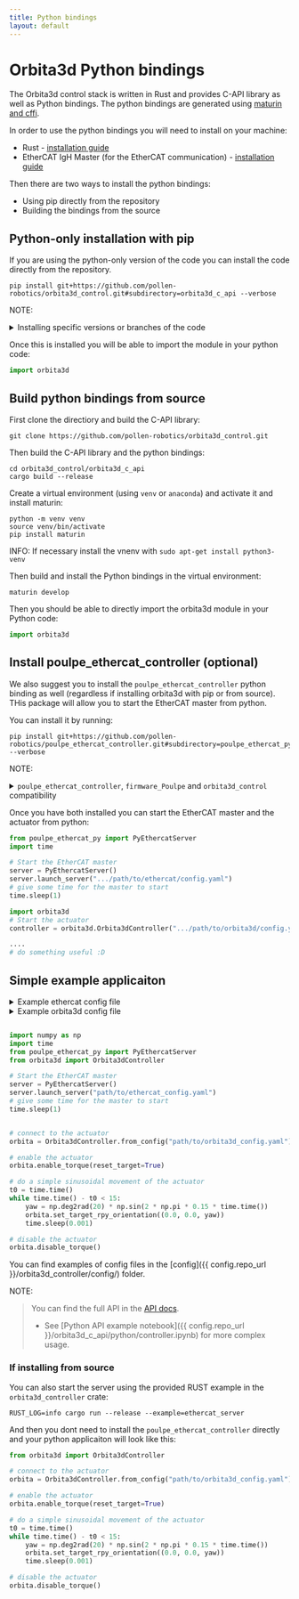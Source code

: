 ```yaml
---
title: Python bindings
layout: default
---
```


# Orbita3d Python bindings

The Orbita3d control stack is written in Rust and provides C-API library as well as Python bindings.
The python bindings are generated using [maturin and cffi](https://github.com/PyO3/maturin).

In order to use the python bindings you will need to install on your machine:

- Rust - [installation guide](https://www.rust-lang.org/tools/install)
- EtherCAT IgH Master (for the EtherCAT communication) - [installation guide](installation_ethercat) 

Then there are two ways to install the python bindings:

- Using pip directly from the repository
- Building the bindings from the source


## Python-only installation with pip

If you are using the python-only version of the code you can install the code directly from the repository. 

```shell
pip install git+https://github.com/pollen-robotics/orbita3d_control.git#subdirectory=orbita3d_c_api --verbose
```

NOTE: <details><summary>Installing specific versions or branches of the code</summary>
> 
> You can also specify the version of the code that you want to install by using the tag. For example, if you want to install the `v1.1.4` version of the  code you can use the following command (or any other tag/branch that you want to install):
> 
> ```shell
> pip install git+https://github.com/pollen-robotics/orbita3d_control.git@v1.1.4#subdirectory=orbita3d_c_api --verbose
> ```
> 
> </details>

Once this is installed you will be able to import the module in your python code:

```python
import orbita3d
```


## Build python bindings from source

First clone the directiory and build the C-API library:

```shell
git clone https://github.com/pollen-robotics/orbita3d_control.git
```

Then build the C-API library and the python bindings:

```shell
cd orbita3d_control/orbita3d_c_api
cargo build --release
```

Create a virtual environment (using `venv` or `anaconda`) and activate it and install maturin:

```shell
python -m venv venv
source venv/bin/activate
pip install maturin
```

INFO:
If necessary install the vnenv with `sudo apt-get install python3-venv`


Then build and install the Python bindings in the virtual environment:

```shell
maturin develop
```

Then you should be able to directly import the orbita3d module in your Python code:

```python
import orbita3d
```



## Install poulpe_ethercat_controller (optional)

We also suggest you to install the `poulpe_ethercat_controller` python binding as well (regardless if installing orbita3d with pip or from source). THis package will allow you to start the EtherCAT master from python. 

You can install it by running:

```shell
pip install git+https://github.com/pollen-robotics/poulpe_ethercat_controller.git#subdirectory=poulpe_ethercat_py --verbose
```

NOTE: <details><summary>`poulpe_ethercat_controller`, `firmware_Poulpe` and `orbita3d_control` compatibility</summary>
>  
> The rule of thumb is that the `poulpe_ethercat_controller` at its default branch will be compatible with the latest version of the `firmware_Poulpe` as well as the latest version of `orbti3d_controller`.
>
> You can find more info in the [installation guide](https://pollen-robotics.github.io/poulpe_ethercat_controller/installation/) on how to install the `poulpe_ethercat_controller` and the `firmware_Poulpe` version that you are using. 
>
> But in general the compatibility between the `poulpe_ethercat_controller` and the `firmware_Poulpe` is as follows: 
>
> `firmware_poulpe` version | `poulpe_etehract_controller` version
> --- | ---
> v0.9.x | 0.9.x
> v1.0.x | 1.0.x or higher
> v1.5.x | 1.5.x 
> 
> And you can install a specific tag/branch of the code by specifying it in the installation command. For example, if you want to install the `1.5.4` version of the code you can use the following command:
>
> ```shell
>pip install git+https://github.com/pollen-robotics/poulpe_ethercat_controller.git@1.5.4#subdirectory=poulpe_ethercat_py --verbose
> ```
> 
> </details>

Once you have both installed you can start the EtherCAT master and the actuator from python:

```python
from poulpe_ethercat_py import PyEthercatServer
import time

# Start the EtherCAT master
server = PyEthercatServer()
server.launch_server(".../path/to/ethercat/config.yaml")
# give some time for the master to start
time.sleep(1)

import orbita3d
# Start the actuator
controller = orbita3d.Orbita3dController(".../path/to/orbita3d/config.yaml")

....
# do something useful :D
```

## Simple example applicaiton

<details markdown="1"><summary>Example ethercat config file</summary>

Example of a config file for the EtherCAT master (ex. `ethercat_config.yaml`):

```yaml
ethercat:
  master_id: 0
  cycle_time_us: 1000 # us - cycle time of the ethercat 1/frequency
  command_drop_time_us: 5000 # us (5ms default) 
  watchdog_timeout_ms: 500 # ms (500ms default)
  mailbox_wait_time_ms: 10000 #ms  (1s default)
```
</details>

<details markdown="1"><summary>Example orbita3d config file</summary>

Example of a config file for the Orbita3d actuator (ex. `orbita3d_config.yaml`):

```yaml
io: !PoulpeEthercat
  url: http://127.0.0.1:50098
  #name: NeckOrbita3d # it will use the name if available (optional but recomended)
  id: 0 # otherwise it will use the id (optional)
disks:
  #zeros: !ZeroStartup
  zeros: !FirmwareZero
  reduction: 5.333333333333333333
kinematics_model:
  alpha: 0.9424777960769379 # 54 degrees
  gamma_min: 0.6981317007977318 # 40 degrees
  offset: 0.0
  beta: 1.5707963267948966 # 90 degrees
  gamma_max: 3.141592653589793 # 180 degrees
  passiv_arms_direct: true
inverted_axes:
  - false
  - false
  - false
```
</details>

```python

import numpy as np
import time
from poulpe_ethercat_py import PyEthercatServer
from orbita3d import Orbita3dController

# Start the EtherCAT master
server = PyEthercatServer()
server.launch_server("path/to/ethercat_config.yaml")
# give some time for the master to start
time.sleep(1)


# connect to the actuator
orbita = Orbita3dController.from_config("path/to/orbita3d_config.yaml")

# enable the actuator
orbita.enable_torque(reset_target=True)

# do a simple sinusoidal movement of the actuator
t0 = time.time()
while time.time() - t0 < 15:
    yaw = np.deg2rad(20) * np.sin(2 * np.pi * 0.15 * time.time())
    orbita.set_target_rpy_orientation((0.0, 0.0, yaw))
    time.sleep(0.001)

# disable the actuator
orbita.disable_torque()
```

You can find examples of config files in the [config]({{ config.repo_url }}/orbita3d_controller/config/) folder.



NOTE:
> You can find the full API in the [API docs](../../api/orbita3d_c_api/python/). <br>
> - See [Python API example notebook]({{ config.repo_url }}/orbita3d_c_api/python/controller.ipynb) for more complex usage.


### If installing from source 

You can also start the server using the provided RUST example in the `orbita3d_controller` crate:

```shell
RUST_LOG=info cargo run --release --example=ethercat_server
```

And then you dont need to install the `poulpe_ethercat_controller` directly and your python applicaiton will look like this:

```python
from orbita3d import Orbita3dController

# connect to the actuator
orbita = Orbita3dController.from_config("path/to/orbita3d_config.yaml")

# enable the actuator
orbita.enable_torque(reset_target=True)

# do a simple sinusoidal movement of the actuator
t0 = time.time()
while time.time() - t0 < 15:
    yaw = np.deg2rad(20) * np.sin(2 * np.pi * 0.15 * time.time())
    orbita.set_target_rpy_orientation((0.0, 0.0, yaw))
    time.sleep(0.001)

# disable the actuator
orbita.disable_torque()
```


